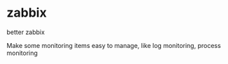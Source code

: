 # zabbix
better zabbix

Make some monitoring items easy to manage, like log monitoring, process monitoring
